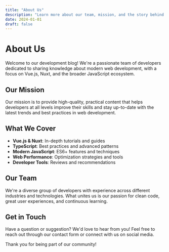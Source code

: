 ```yaml
---
title: "About Us"
description: "Learn more about our team, mission, and the story behind our blog focused on modern web development."
date: 2024-01-01
draft: false
---
```


# About Us

Welcome to our development blog! We're a passionate team of developers dedicated to sharing knowledge about modern web development, with a focus on Vue.js, Nuxt, and the broader JavaScript ecosystem.

## Our Mission

Our mission is to provide high-quality, practical content that helps developers at all levels improve their skills and stay up-to-date with the latest trends and best practices in web development.

## What We Cover

- **Vue.js & Nuxt**: In-depth tutorials and guides
- **TypeScript**: Best practices and advanced patterns
- **Modern JavaScript**: ES6+ features and techniques
- **Web Performance**: Optimization strategies and tools
- **Developer Tools**: Reviews and recommendations

## Our Team

We're a diverse group of developers with experience across different industries and technologies. What unites us is our passion for clean code, great user experiences, and continuous learning.

## Get in Touch

Have a question or suggestion? We'd love to hear from you! Feel free to reach out through our contact form or connect with us on social media.

Thank you for being part of our community!